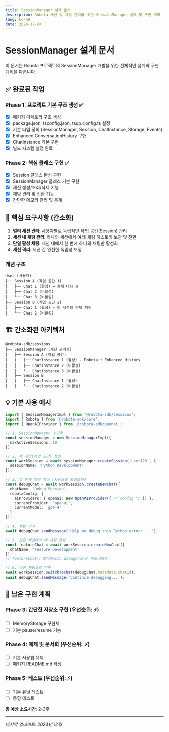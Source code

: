 ```yaml
---
title: SessionManager 설계 문서
description: Robota 세션 및 채팅 관리를 위한 SessionManager 설계 및 구현 계획
lang: ko-KR
date: 2024-12-XX
---
```


# SessionManager 설계 문서

이 문서는 Robota 프로젝트의 SessionManager 개발을 위한 전체적인 설계와 구현 계획을 다룹니다.

## ✅ 완료된 작업

### Phase 1: 프로젝트 기본 구조 생성 ✅
- [x] 패키지 디렉토리 구조 생성
- [x] package.json, tsconfig.json, tsup.config.ts 설정
- [x] 기본 타입 정의 (SessionManager, Session, ChatInstance, Storage, Events)
- [x] Enhanced ConversationHistory 구현
- [x] ChatInstance 기본 구현
- [x] 빌드 시스템 설정 완료

### Phase 2: 핵심 클래스 구현 ✅
- [x] Session 클래스 완성 구현
- [x] SessionManager 클래스 기본 구현 
- [x] 세션 생성/조회/삭제 기능
- [x] 채팅 관리 및 전환 기능
- [x] 간단한 메모리 관리 및 통계

## 🎯 핵심 요구사항 (간소화)

1. **멀티 세션 관리**: 사용자별로 독립적인 작업 공간(Session) 관리
2. **세션 내 채팅 관리**: 하나의 세션에서 여러 채팅 히스토리 보관 및 전환  
3. **단일 활성 채팅**: 세션 내에서 한 번에 하나의 채팅만 활성화
4. **세션 격리**: 세션 간 완전한 독립성 보장

### 개념 구조
```
User (사용자)
├── Session A (작업 공간 1)
│   ├── Chat 1 (활성) ← 현재 대화 중
│   ├── Chat 2 (비활성) 
│   └── Chat 3 (비활성)
├── Session B (작업 공간 2)
│   ├── Chat 1 (활성) ← 이 세션의 현재 채팅
│   └── Chat 2 (비활성)
```

## 🏗️ 간소화된 아키텍처

```
@robota-sdk/sessions
├── SessionManager (세션 관리자)
│   ├── Session A (작업 공간)
│   │   ├── ChatInstance 1 (활성) - Robota + Enhanced History
│   │   ├── ChatInstance 2 (비활성)
│   │   └── ChatInstance 3 (비활성)
│   ├── Session B
│   │   ├── ChatInstance 1 (활성)
│   │   └── ChatInstance 2 (비활성)
```

## 💡 기본 사용 예시

```typescript
import { SessionManagerImpl } from '@robota-sdk/sessions';
import { Robota } from '@robota-sdk/core';
import { OpenAIProvider } from '@robota-sdk/openai';

// 1. SessionManager 초기화
const sessionManager = new SessionManagerImpl({
  maxActiveSessions: 10
});

// 2. 새 세션(작업 공간) 생성
const workSession = await sessionManager.createSession('user123', {
  sessionName: 'Python Development'
});

// 3. 첫 번째 채팅 생성 (자동으로 활성화됨)
const debugChat = await workSession.createNewChat({
  chatName: 'Debug Session',
  robotaConfig: {
    aiProviders: { openai: new OpenAIProvider({ /* config */ }) },
    currentProvider: 'openai',
    currentModel: 'gpt-4'
  }
});

// 4. 채팅 시작
await debugChat.sendMessage('Help me debug this Python error: ...');

// 5. 같은 세션에서 새 채팅 생성
const featureChat = await workSession.createNewChat({
  chatName: 'Feature Development'
});
// featureChat이 활성화되고, debugChat은 비활성화됨

// 6. 이전 채팅으로 전환
await workSession.switchToChat(debugChat.metadata.chatId);
await debugChat.sendMessage('Continue debugging...');
```

## 📅 남은 구현 계획

### Phase 3: 간단한 저장소 구현 (우선순위: ⚡)
- [ ] MemoryStorage 구현체
- [ ] 기본 pause/resume 기능

### Phase 4: 예제 및 문서화 (우선순위: ⚡)  
- [ ] 기본 사용법 예제
- [ ] 패키지 README.md 작성

### Phase 5: 테스트 (우선순위: ⚡)
- [ ] 기본 유닛 테스트
- [ ] 통합 테스트

**총 예상 소요시간**: 2-3주

---

*마지막 업데이트: 2024년 12월* 